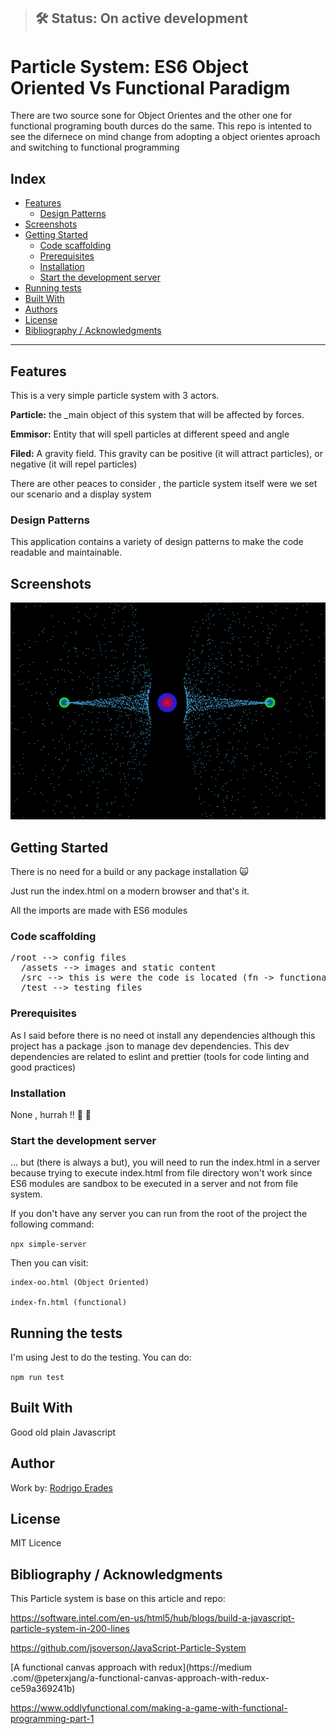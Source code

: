 

> ## 🛠 Status: On active development


# Particle System:  ES6 Object Oriented Vs Functional Paradigm

There are two source sone for Object Orientes and the other one for functional programing bouth durces do the same.
This repo is intented to see the difernece  on mind change from adopting a object orientes aproach and switching to functional programming


## Index
* [Features](#features)
  * [Design Patterns](#patterns)
* [Screenshots](#Screenshots)
* [Getting Started](#Getting-Started)
  * [Code scaffolding](#code-scaffolding)
  * [Prerequisites](#Prerequisites)
  * [Installation](#installation)
  * [Start the development server](#start-server)
* [Running tests](#Running-the-tests)
* [Built With](#Built-With)
* [Authors](#Authors)
* [License](#License)
* [Bibliography / Acknowledgments](#Acknowledgments)

<hr>


## <a name="features">Features</a>
This is a very simple particle system with 3 actors.

**Particle:** the _main object of this system that will be affected by forces.

**Emmisor:** Entity that will spell particles at different speed and angle

**Filed:** A gravity field. This gravity can be positive (it will attract particles), or negative
 (it will repel particles)
 
There are other peaces to consider , the particle system itself were we set our scenario and a 
display system 

### <a name="patterns">Design Patterns</a>
This application contains a variety of design patterns to make the code readable and maintainable.

## <a name="Screenshots">Screenshots</a>
![Alt text](/assets/screen01.png?raw=true "Particle System")

## <a name="Getting-Started">Getting Started</a>
There is no need for a build or any package installation :scream_cat:

Just run the index.html on a modern browser and that's it.

All the imports are made with ES6 modules


### <a name="code-scaffolding">Code scaffolding</a>
<pre>
/root --> config files
  /assets --> images and static content
  /src --> this is were the code is located (fn -> functional , OO -> object orientes )
  /test --> testing files
</pre>

### <a name="Prerequisites">Prerequisites</a>
As I said before there is no need ot install any dependencies although this project has a package
.json to manage dev dependencies. This dev dependencies are related to eslint and prettier (tools
 for code linting and good practices)  

### <a name="installation">Installation</a>
None , hurrah !! :metal: :metal:


### <a name="_start-server">Start the development server</a>

... but (there is always a but), you will need to run the index.html in a server because trying 
to execute index.html from file directory won't work since ES6 modules are sandbox to be executed
 in a server and not from file system.
 
 If you don't have any server you can run from the root of the project the following command:
 
 `npx simple-server`
 
 Then you can visit:

```
index-oo.html (Object Oriented)

index-fn.html (functional) 
```

## <a name="Running-the-tests">Running the tests</a>
I'm using Jest to do the testing. You can do:

`npm run test`

## <a name="Built-With">Built With</a>
Good old plain Javascript  

## <a name="Authors">Author</a>
Work by:
<a href="mailto:rerades@siete3.com">Rodrigo Erades</a>

## <a name="License">License</a>
MIT Licence

## <a name="Acknowledgments">Bibliography / Acknowledgments</a>
This Particle system is base on this article and repo:

https://software.intel.com/en-us/html5/hub/blogs/build-a-javascript-particle-system-in-200-lines

https://github.com/jsoverson/JavaScript-Particle-System

[A functional canvas approach with redux](https://medium
.com/@peterxjang/a-functional-canvas-approach-with-redux-ce59a369241b)

https://www.oddlyfunctional.com/making-a-game-with-functional-programming-part-1

